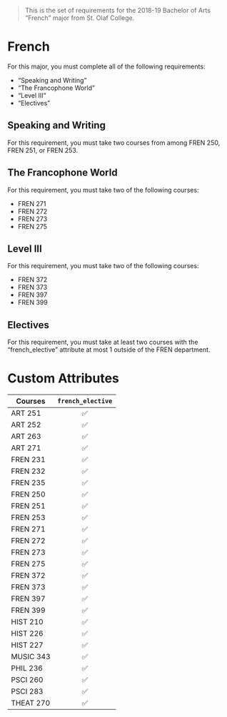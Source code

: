 > This is the set of requirements for the 2018-19 Bachelor of Arts “French” major from St. Olaf College.

# French
For this major, you must complete all of the following requirements:

- “Speaking and Writing”
- “The Francophone World”
- “Level III”
- “Electives”

## Speaking and Writing
For this requirement, you must take two courses from among FREN 250, FREN 251, or FREN 253.


## The Francophone World
For this requirement, you must take two of the following courses:

- FREN 271
- FREN 272
- FREN 273
- FREN 275


## Level III
For this requirement, you must take two of the following courses:

- FREN 372
- FREN 373
- FREN 397
- FREN 399


## Electives
For this requirement, you must take at least two courses with the “french_elective” attribute at most 1 outside of the FREN department.

# Custom Attributes

Courses | `french_elective`
--- | :---:
ART 251 | ✅
ART 252 | ✅
ART 263 | ✅
ART 271 | ✅
FREN 231 | ✅
FREN 232 | ✅
FREN 235 | ✅
FREN 250 | ✅
FREN 251 | ✅
FREN 253 | ✅
FREN 271 | ✅
FREN 272 | ✅
FREN 273 | ✅
FREN 275 | ✅
FREN 372 | ✅
FREN 373 | ✅
FREN 397 | ✅
FREN 399 | ✅
HIST 210 | ✅
HIST 226 | ✅
HIST 227 | ✅
MUSIC 343 | ✅
PHIL 236 | ✅
PSCI 260 | ✅
PSCI 283 | ✅
THEAT 270 | ✅

